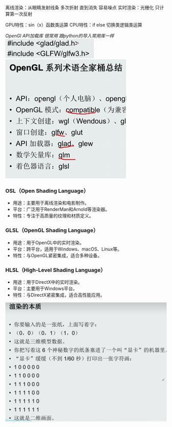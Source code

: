 离线渲染：从眼睛发射线条 多次折射 直到消失 容易噪点
实时渲染：光栅化 只计算第一次反射

GPU特性：sin（x）函数类运算
CPU特性：if else 切换类逻辑类运算


*OpenGl API加载库 很常用 跟python的导入常用库一样*
![alt text](./images/image.png)
![alt text](./images/image-1.png)
### OSL（Open Shading Language）
- 用途：主要用于离线渲染和电影制作。
- 平台：广泛用于RenderMan和Arnold等渲染器。
- 特性：专注于高质量的纹理和材质定义。
### GLSL（OpenGL Shading Language）
- 用途：用于OpenGL中的实时渲染。
- 平台：跨平台，适用于Windows、macOS、Linux等。
- 特性：与OpenGL紧密集成，适合多种设备。
### HLSL（High-Level Shading Language）
- 用途：用于DirectX中的实时渲染。
- 平台：主要用于Windows平台。
- 特性：与DirectX紧密集成，适合高性能应用。

![alt text](./images/image-2.png)